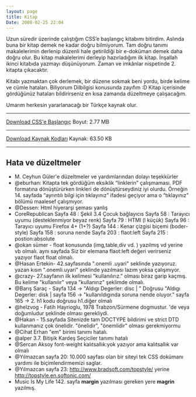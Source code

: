 ```yaml
---
layout: page
title: Kitap
Date: 2008-02-25 22:04
---
```


Uzun süredir üzerinde çalıştığım CSS’e başlangıç kitabımı bitirdim.
Aslında buna bir kitap demek ne kadar doğru bilmiyorum. Tam doğru tanımı
makalelerimin derlenip düzenli hale getirildiği bir e-doküman demek daha
doğru olur. Bu kitap makalelerimi derleyip hazırladığım ilk kitap.
İnşallah ikinci kitabıda yazmayı düşünüyorum. Zaman ve imkânlar
nispetinde 2. kitapta çıkacaktır.

Kitabı yazmaktan çok derlemek, bir düzene sokmak beni yordu, birde
kelime ve cümle hataları. Biliyorum Dilbilgisi konusunda zayıfım :D
Kitap içerisinde gördüğünüz hataları bildirirseniz en kısa zamanda
düzeltmeye çalışacağım.

Umarım herkesin yararlanacağı bir Türkçe kaynak olur.

  ---------------- ------------------------------
  [Download CSS'e Başlangıç](/dokumanlar/CSS_GIRIS.zip)
  Boyut: 2.77 MB
  ------------------ -----------------------------
  [Download Kaynak Kodları](/dokumanlar/kodlar.zip)
  Kaynak: 63.50 KB
  ------------------ -----------------------------

## Hata ve düzeltmeler

-   M. Ceyhun Güler'e düzeltmeler ve yardımlarından dolayı
    teşekkürler
-   @eburhan: Kitapta tek gördüğüm eksiklik “linklerin” çalışmaması. PDF
    formatına dönüştürürken linkleri de dönüştürseydiniz iyi olurdu.
    Örneğin 14. sayfada “ayrıntılı bilgi için tıklayınız” ifadesi
    geçiyor ama o “tıklayınız” bölümü maalesef çalışmıyor.
-   @Dessen: Html hiyerarşi şeması yanlış
-   CoreRepublican Sayfa 48 : Şekil 3.4 Çocuk bağlayıcıs Sayfa 58 :
    Tarayıcı uyumu (desteklenmiyor beyaz renk) Sayfa 79 : HTMl (l küçük)
    Sayfa 96 : Tarayıcı uyumu Firefox 4+ (1+?) Sayfa 144 : Kenar çizgisi
    biçemi (boder-style) Sayfa 158 : soruna nende Sayfa 203 : flaot:left
    Sayfa 215 : postion:absolute
-   @okan sümer - float konusunda (img,table,div vd. ) yazılmış vd
    yerine vb olmalı. aynı sayfada Siz bir elemana flaot:left değeri
    verirseniz yazıyor flaot float olmalı.
-   @Hasan Ertekin- 42.sayfasında ".onemli .uyari" seklinde yazıyoruz.
    yazan kısın ".onemli.uyari" şeklinde yazılması lazım yoksa
    çalışmıyor.
-   @crazy- 27.sayfanın ilk kelimesi "kullanılırız." olması biraz garip
    kaçmış. Bu kelime "kullanılır" veya "kullanırız" şeklimde olmalı.
-   @Barış Saraç - Sayfa 134 -> "Aldıgı Degerler: disc | " Doğrusu
    "Aldıgı Degerler: disk |
    sayfa 156 -> "kullanıldıgında soruna nende oluyor."
    sayfa 165 -> 2. h1 kodu doğrusu h1.diğer olmalı
-   @helzvog - Fatih Hayrioglu, 1978 Trabzon/Sürmene dogmustur. 'de veya
    doğumludur şeklinde olması gerekliydi.
-   @Hakan - 15.sayfada Sitenizde tam DOCTYPE bildirimi ve strict DTD
    kullanmanız çok önelidir. "önelidir", "önemlidir" olması
    gerekmiyormu
-   @Cihat Erhan "em" birimi tanımı hatalı.
-   @alper 3.7. Bitişik Kardeş Seçiciler tanımı hatalı
-   @Sercan Aksoy font-weight kalıtsallık:yok yazıyor ama kalıtsallık
    var olmalı
-   @Yılmazcan sayfa 20: 10.000 sayfası olan bir siteyi tek CSS dokümanı
    yardımı ile biçimlendirmemizi saglar.
-   @Yılmazcan sayfa 23: http://www.bradsoft.com/topstyle/ yerine
    http://topstyle.en.softonic.com/
-   Music Is My Life 142. sayfa **margin** yazılması gereken yere **magrin** yazılmış.
